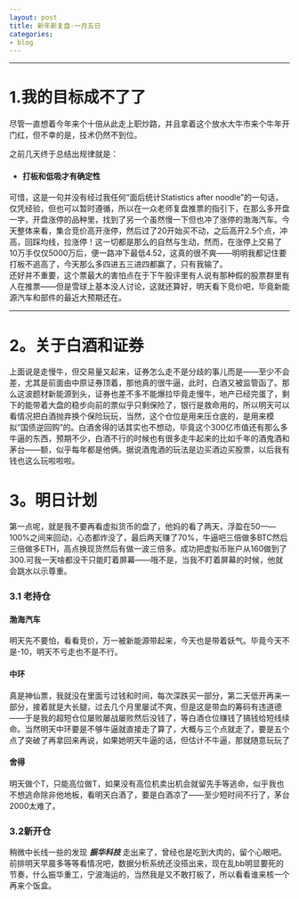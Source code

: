 ```yaml
---
layout: post
title: 新年新复盘-一月五日
categories:
- blog
---
```


---
# 1.我的目标成不了了
尽管一直想着今年来个十倍从此走上职炒路，并且拿着这个放水大牛市来个牛年开门红，但不幸的是，技术仍然不到位。  

之前几天终于总结出规律就是：
- #### 打板和低吸才有确定性

可惜，这是一句并没有经过我任何“面后统计Statistics after noodle”的一句话，仅凭经验，但也可以暂时遵循，所以在一众老师复盘推票的指引下，在那么多开盘一字，开盘涨停的品种里，找到了另一个虽然慢一下但也冲了涨停的渤海汽车。今天整体来看，集合竞价高开涨停，然后过了20开始买不动，之后高开2.5个点，冲高，回踩均线，拉涨停！这一切都是那么的自然与生动，然而，在涨停上交易了10万手仅仅5000万后，便一路冲下最低4.52，这真的很不爽——明明我都记住要打板不追高了，今天那么多四进五三进四都赢了，只有我输了。  
还好并不重要，这个票最大的害怕点在于下午股评里有人说有那种假的股票群里有人在推票——但是雪球上基本没人讨论，这就还算好，明天看下竞价吧，毕竟新能源汽车和部件的最近大预期还在。

---

# 2。关于白酒和证券
上面说是走慢牛，但交易量又起来，证券怎么走不是分歧的事儿而是——至少不会差，尤其是前面由中原证券顶着，那他真的很牛逼，此时，白酒又被监管函了。那么这波题材新能源到头，证券也差不多不能爆拉毕竟走慢牛，地产已经完蛋了，剩下的能带着大盘的稳步向前的票似乎只剩保险了，银行是救命用的，所以明天可以看情况把白酒抛弃换个保险玩玩，当然，这个仓位是用来压仓底的，是用来模拟“国债逆回购”的。白酒舍得的话其实也不想动，毕竟这个300亿市值还有那么多牛逼的东西，预期不少，白酒不行的时候也有很多走牛起来的比如千年的酒鬼酒和茅台——额，似乎每年都是他俩。据说酒鬼酒的玩法是边买酒边买股票，以后我有钱也这么玩啦啦啦。
# 3。明日计划
第一点呢，就是我不要再看虚拟货币的盘了，他妈的看了两天，浮盈在50——100%之间来回动，心态都炸没了，最后两天赚了70%，牛逼吧三倍做多BTC然后三倍做多ETH，高点换现货然后有做一波三倍多。成功把虚拟币账户从160做到了300.可我一天啥都没干只能盯着屏幕——哦不是，当我不盯着屏幕的时候，他就会跳水以示尊重。
### 3.1 老持仓
#### 渤海汽车
明天先不要怕，看看竞价，万一被新能源带起来，今天也是带着妖气。毕竟今天不是-10，明天不亏走也不是不行。
#### 中环
真是神仙票，我就没在里面亏过钱和时间，每次深跌买一部分，第二天低开再来一部分，接着就是大长腿，过去几个月里屡试不爽，但是这是带血的筹码有违道德——于是我的超短仓位屡败屡战屡败然后没钱了，等白酒仓位赚钱了搞钱给短线续命。当然明天中环要是不够牛逼就直接走了算了，大概与三个点就走了，要是五个点了突破了再拿回来再说，如果她明天牛逼的话，但估计不牛逼，那就随意玩玩了
#### 舍得
明天做个T，只能高位做T，如果没有高位机卖出机会就留先手等逃命，似乎我也不想逃命除非他地板，看明天白酒了，要是白酒凉了——至少短时间不行了，茅台2000太难了。
### 3.2新开仓
稍微中长线一些的发现 ***振华科技*** 走出来了，曾经也是吃到大肉的，留个心眼吧。
前排明天早晨多等等看情况吧，数据分析系统还没搭出来，现在乱bb明显要死的节奏，什么振华重工，宁波海运的，当然我是又不敢打板了，所以看看谁来核一个再来个饭盒。

